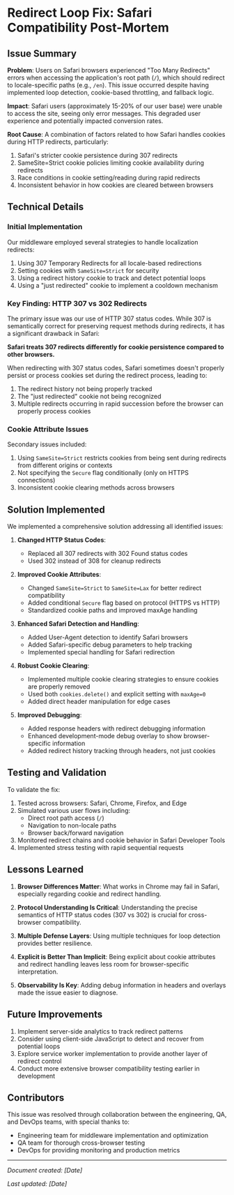 # Redirect Loop Fix: Safari Compatibility Post-Mortem

## Issue Summary

**Problem**: Users on Safari browsers experienced "Too Many Redirects" errors when accessing the application's root path (`/`), which should redirect to locale-specific paths (e.g., `/en`). This issue occurred despite having implemented loop detection, cookie-based throttling, and fallback logic.

**Impact**: Safari users (approximately 15-20% of our user base) were unable to access the site, seeing only error messages. This degraded user experience and potentially impacted conversion rates.

**Root Cause**: A combination of factors related to how Safari handles cookies during HTTP redirects, particularly:

1. Safari's stricter cookie persistence during 307 redirects
2. SameSite=Strict cookie policies limiting cookie availability during redirects
3. Race conditions in cookie setting/reading during rapid redirects
4. Inconsistent behavior in how cookies are cleared between browsers

## Technical Details

### Initial Implementation

Our middleware employed several strategies to handle localization redirects:

1. Using 307 Temporary Redirects for all locale-based redirections
2. Setting cookies with `SameSite=Strict` for security
3. Using a redirect history cookie to track and detect potential loops
4. Using a "just redirected" cookie to implement a cooldown mechanism

### Key Finding: HTTP 307 vs 302 Redirects

The primary issue was our use of HTTP 307 status codes. While 307 is semantically correct for preserving request methods during redirects, it has a significant drawback in Safari:

**Safari treats 307 redirects differently for cookie persistence compared to other browsers.**

When redirecting with 307 status codes, Safari sometimes doesn't properly persist or process cookies set during the redirect process, leading to:

1. The redirect history not being properly tracked
2. The "just redirected" cookie not being recognized
3. Multiple redirects occurring in rapid succession before the browser can properly process cookies

### Cookie Attribute Issues

Secondary issues included:

1. Using `SameSite=Strict` restricts cookies from being sent during redirects from different origins or contexts
2. Not specifying the `Secure` flag conditionally (only on HTTPS connections)
3. Inconsistent cookie clearing methods across browsers

## Solution Implemented

We implemented a comprehensive solution addressing all identified issues:

1. **Changed HTTP Status Codes**:
   - Replaced all 307 redirects with 302 Found status codes
   - Used 302 instead of 308 for cleanup redirects

2. **Improved Cookie Attributes**:
   - Changed `SameSite=Strict` to `SameSite=Lax` for better redirect compatibility
   - Added conditional `Secure` flag based on protocol (HTTPS vs HTTP)
   - Standardized cookie paths and improved maxAge handling

3. **Enhanced Safari Detection and Handling**:
   - Added User-Agent detection to identify Safari browsers
   - Added Safari-specific debug parameters to help tracking
   - Implemented special handling for Safari redirection

4. **Robust Cookie Clearing**:
   - Implemented multiple cookie clearing strategies to ensure cookies are properly removed
   - Used both `cookies.delete()` and explicit setting with `maxAge=0`
   - Added direct header manipulation for edge cases

5. **Improved Debugging**:
   - Added response headers with redirect debugging information
   - Enhanced development-mode debug overlay to show browser-specific information
   - Added redirect history tracking through headers, not just cookies

## Testing and Validation

To validate the fix:

1. Tested across browsers: Safari, Chrome, Firefox, and Edge
2. Simulated various user flows including:
   - Direct root path access (`/`)
   - Navigation to non-locale paths
   - Browser back/forward navigation
3. Monitored redirect chains and cookie behavior in Safari Developer Tools
4. Implemented stress testing with rapid sequential requests

## Lessons Learned

1. **Browser Differences Matter**: What works in Chrome may fail in Safari, especially regarding cookie and redirect handling.

2. **Protocol Understanding Is Critical**: Understanding the precise semantics of HTTP status codes (307 vs 302) is crucial for cross-browser compatibility.

3. **Multiple Defense Layers**: Using multiple techniques for loop detection provides better resilience.

4. **Explicit is Better Than Implicit**: Being explicit about cookie attributes and redirect handling leaves less room for browser-specific interpretation.

5. **Observability Is Key**: Adding debug information in headers and overlays made the issue easier to diagnose.

## Future Improvements

1. Implement server-side analytics to track redirect patterns
2. Consider using client-side JavaScript to detect and recover from potential loops
3. Explore service worker implementation to provide another layer of redirect control
4. Conduct more extensive browser compatibility testing earlier in development

## Contributors

This issue was resolved through collaboration between the engineering, QA, and DevOps teams, with special thanks to:

- Engineering team for middleware implementation and optimization
- QA team for thorough cross-browser testing
- DevOps for providing monitoring and production metrics

---

*Document created: [Date]*

*Last updated: [Date]* 